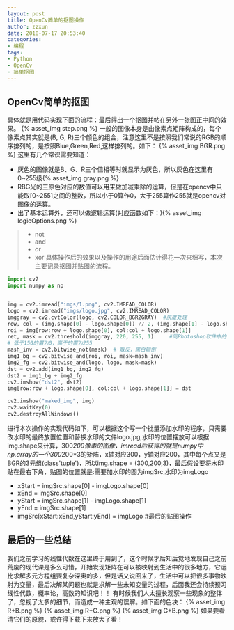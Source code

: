 ```yaml
---
layout: post
title: OpenCv简单的抠图操作
author: zzxun
date: 2018-07-17 20:53:40
categories:
- 编程
tags:
- Python
- OpenCv
- 简单抠图
---
```


## OpenCv简单的抠图 ##
具体就是用代码实现下面的流程：最后得出一个抠图并帖在另外一张图正中间的效果。
{% asset_img step.png %}
一般的图像本身是由像素点矩阵构成的，每个像素点其实就是(B, G, R)三个颜色的组合，注意这里不是按照我们常说的RGB的顺序排列的，是按照Blue,Green,Red,这样排列的。如下：
{% asset_img BGR.png %}
这里有几个常识需要知道：
+ 灰色的图像就是B、G、R三个值相等时就显示为灰色，所以灰色在这里有0~255级{% asset_img gray.png %}
+ RBG光的三原色对应的数值可以用来做加减乘除的运算，但是在opencv中只能取[0~255]之间的整数，所以小于0算作0，大于255算作255就是opencv对图像的运算。
+ 出了基本运算外，还可以做逻辑运算(对应函数如下：){% asset_img logicOptions.png %}
>+ not 
>+ and 
>+ or   
>+ xor
具体操作后的效果以及操作的用途后面估计得花一次来细写，本次主要记录抠图并贴图的流程。
~~~python
import cv2
import numpy as np


img = cv2.imread("imgs/1.png", cv2.IMREAD_COLOR)
logo = cv2.imread("imgs/logo.jpg", cv2.IMREAD_COLOR)
imggray = cv2.cvtColor(logo, cv2.COLOR_BGR2GRAY)  #灰度处理 
row, col = (img.shape[0] - logo.shape[0]) // 2, (img.shape[1] - logo.shape[1]) // 2  #计算中间位置
roi = img[row:row + logo.shape[0], col:col + logo.shape[1]]
ret, mask = cv2.threshold(imggray, 220, 255, 1)     #同Photoshop软件中的阈值处理
# 低于150的置为0，高于的置为255
mash_inv = cv2.bitwise_not(mask)  # 取反，黑白颠倒
img1_bg = cv2.bitwise_and(roi, roi, mask=mash_inv)
img2_fg = cv2.bitwise_and(logo, logo, mask=mask)
dst = cv2.add(img1_bg, img2_fg)
dst2 = img1_bg + img2_fg
cv2.imshow("dst2", dst2)
img[row:row + logo.shape[0], col:col + logo.shape[1]] = dst

cv2.imshow("maked_img", img)
cv2.waitKey(0)
cv2.destroyAllWindows()
~~~
进行本次操作的实现代码如下，可以根据这个写一个批量添加水印的程序，只需要改水印的最终放置位置和替换水印的文件logo.jpg,水印的位置摆放可以根据img.shape来计算，300*200像素的图像，imread后获得的就是numpy中np.array的一个300*200*3的矩阵，x轴对应300，y轴对应200，其中每个点又是BGR的3元组(class'tuple')，所以img.shape = (300,200,3)，最后假设要将水印贴在最右下角，贴图的位置就是:需要加水印的图为imgSrc,水印为imgLogo
+ xStart = imgSrc.shape[0] - imgLogo.shape[0]
+ xEnd = imgSrc.shape[0]
+ yStart = imgSrc.shape[1] - imgLogo.shape[1]
+ yEnd = imgSrc.shape[1]
+ imgSrc[xStart:xEnd,yStart:yEnd] = imgLogo   #最后的贴图操作

## 最后的一些总结 ##
我们之前学习的线性代数在这里终于用到了，这个时候才后知后觉地发现自己之前荒废的现代课是多么可惜，开始发现矩阵在可以被映射到生活中的很多地方，它远比求解多元方程组要复杂深奥的多，但是话又说回来了，生活中可以把很多事物映射为变量，最后决解某问题也就是求解一些未知变量的过程，后面我还会持续预习线性代数，概率论，高数的知识吧！！
有时候我们人太擅长观察一些现象的整体了，忽视了太多的细节，而造成一种主观的误解。如下面的色块：
{% asset_img R+B.png %}
{% asset_img R+G.png %}
{% asset_img G+B.png %}
如果要看清它们的原貌，或许得下载下来放大了看！

